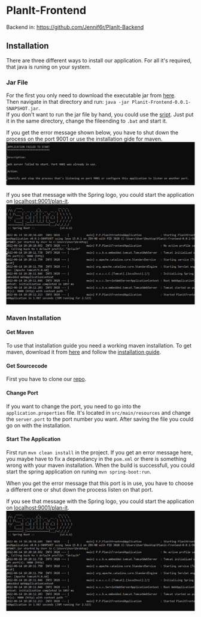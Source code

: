 # PlanIt-Frontend 

Backend in: https://github.com/Jennif6r/PlanIt-Backend

## Installation 
There are three different ways to install our application. For all it's required, that java is runing on your system. <br>

### Jar File
For the first you only need to download the executable jar from [here](https://github.com/Jennif6r/PlanIt-Frontend/raw/main/Planit-Frontend-0.0.1-SNAPSHOT.jar).  <br>
Then navigate in that directory and run: ``java -jar Planit-Frontend-0.0.1-SNAPSHOT.jar``. <br> If you don't want to run the jar file by hand, you could use the [sript](https://raw.githubusercontent.com/Jennif6r/PlanIt-Frontend/main/StartApplication.sh). Just put it in the same directory, change the fileending to ``.bat`` and start it. 

If you get the error message shown below, you have to shut down the process on the port 9001 or use the installation gide for maven. 
![error]

If you see that message with the Spring logo, you could start the application on [localhost:9001/plan-it](localhost:9001/plan-it).
![success]

### Maven Installation 
#### Get Maven
To use that installation guide you need a working maven installation. To get maven, download it from [here](https://maven.apache.org/download.cgi) and follow the [installation guide](https://maven.apache.org/install.html). 
#### Get Sourcecode 
First you have to clone our [repo](https://github.com/Jennif6r/PlanIt-Frontend). 

#### Change Port 
If you want to change the port, you need to go into the ``application.properties`` file. It's located in ``src/main/resources`` and change the ``server.port`` to the port number you want. After saving the file you could go on with the installation.

#### Start The Application 
First run ``mvn clean install`` in the project. If you get an error message here, you maybe have to fix a dependancy in the ``pom.xml`` or there is something wrong with your maven installation. When the build is successfull, you could start the spring application on runing ``mvn spring-boot:run``.

When you get the error message that this port is in use, you have to choose a different one or shut down the process listen on that port.

If you see that message with the Spring logo, you could start the application on [localhost:9001/plan-it](localhost:9001/plan-it).
![success]


<!--pictures -->
[error]: https://github.com/Jennif6r/PlanIt-Docs/blob/main/Frontend-Images/error%20port%20used.png
[success]: https://github.com/Jennif6r/PlanIt-Docs/blob/main/Frontend-Images/success%20message.png
 
